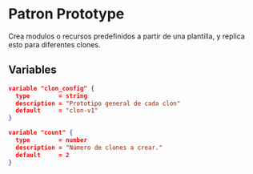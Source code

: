 # Patron Prototype

Crea modulos o recursos predefinidos a partir de una plantilla, y replica esto para diferentes clones.

## Variables

```json
variable "clon_config" {
  type        = string
  description = "Prototipo general de cada clon"
  default     = "clon-v1"
}
```

```json
variable "count" {
  type        = number
  description = "Número de clones a crear."
  default     = 2
}
```

